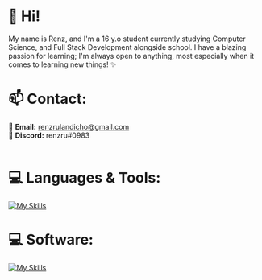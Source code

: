 <h1 align="left">🌱 Hi! </h1>
<p align="left">My name is Renz, and I'm a 16 y.o student currently studying Computer Science, and Full Stack Development alongside school.
I have a blazing passion for learning; I'm always open to anything, most especially when it comes to learning new things! ✨ </p>

<h1>📫 Contact: </h1>

📩 **Email:** renzrulandicho@gmail.com 
<br>
💬 **Discord:** renzru#0983 
<br>
<br>

<h1 align="left">💻 Languages & Tools:</h1>

[![My Skills](https://skillicons.dev/icons?i=js,ts,svelte,vue,html,css,sass,c,cs,cpp,java,webpack,vite)](https://skillicons.dev)

<h1 align="left">💻 Software:</h1>

[![My Skills](https://skillicons.dev/icons?i=vscode,visualstudio,blender,unity,ps,pr,ae)](https://skillicons.dev)
